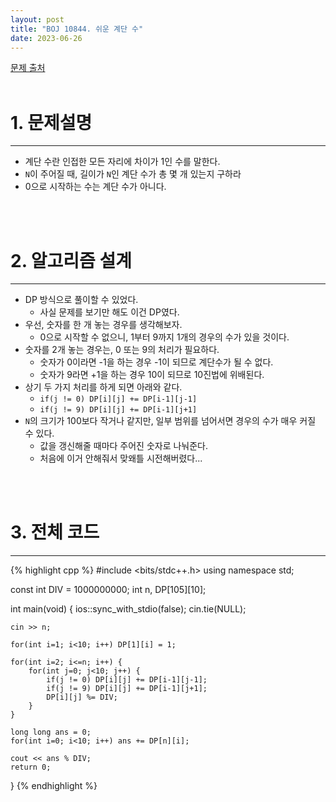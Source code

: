 ```yaml
---
layout: post
title: "BOJ 10844. 쉬운 계단 수"
date: 2023-06-26
---
```


[문제 출처](https://www.acmicpc.net/problem/10844) <br/><br/>

# 1. 문제설명
<hr>

- 계단 수란 인접한 모든 자리에 차이가 1인 수를 말한다.
- `N`이 주어질 때, 길이가 `N`인 계단 수가 총 몇 개 있는지 구하라
- 0으로 시작하는 수는 계단 수가 아니다.



<br/><br/>

# 2. 알고리즘 설계
<hr>

- DP 방식으로 풀이할 수 있었다.
  - 사실 문제를 보기만 해도 이건 DP였다.
- 우선, 숫자를 한 개 놓는 경우를 생각해보자.
  - 0으로 시작할 수 없으니, 1부터 9까지 1개의 경우의 수가 있을 것이다.
- 숫자를 2개 놓는 경우는, 0 또는 9의 처리가 필요하다.
  - 숫자가 0이라면 -1을 하는 경우 -1이 되므로 계단수가 될 수 없다.
  - 숫자가 9라면 +1을 하는 경우 10이 되므로 10진법에 위배된다.
- 상기 두 가지 처리를 하게 되면 아래와 같다.
  - `if(j != 0) DP[i][j] += DP[i-1][j-1]`
  - `if(j != 9) DP[i][j] += DP[i-1][j+1]`
- `N`의 크기가 100보다 작거나 같지만, 일부 범위를 넘어서면 경우의 수가 매우 커질 수 있다.
  - 값을 갱신해줄 때마다 주어진 숫자로 나눠준다.
  - 처음에 이거 안해줘서 맞왜틀 시전해버렸다...


<br/><br/>

# 3. 전체 코드
<hr>

{% highlight cpp %}
#include <bits/stdc++.h>
using namespace std;

const int DIV = 1000000000;
int n, DP[105][10];

int main(void)
{
	ios::sync_with_stdio(false);
	cin.tie(NULL);
	
	cin >> n;

	for(int i=1; i<10; i++) DP[1][i] = 1;
	
	for(int i=2; i<=n; i++) {
		for(int j=0; j<10; j++) {
			if(j != 0) DP[i][j] += DP[i-1][j-1];
			if(j != 9) DP[i][j] += DP[i-1][j+1];
			DP[i][j] %= DIV;
		}
	}

	long long ans = 0;
	for(int i=0; i<10; i++) ans += DP[n][i];

	cout << ans % DIV;
	return 0;
}
{% endhighlight %}